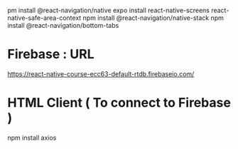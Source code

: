  pm install @react-navigation/native
 expo install react-native-screens react-native-safe-area-context
 npm install @react-navigation/native-stack
 npm install @react-navigation/bottom-tabs


# Firebase : URL
https://react-native-course-ecc63-default-rtdb.firebaseio.com/

# HTML Client ( To connect to Firebase )  
npm install axios